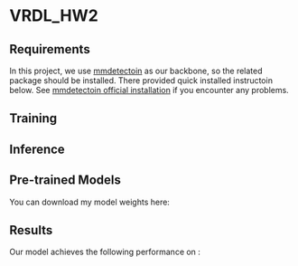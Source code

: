 # VRDL_HW2



## Requirements

In this project, we use [mmdetectoin](https://github.com/open-mmlab/mmdetection) as our backbone, so the related package should be installed. There provided quick installed instructoin below. See [mmdetectoin official installation](https://mmdetection.readthedocs.io/en/latest/get_started.html#installation) if you encounter any problems. 

## Training

## Inference



## Pre-trained Models

You can download my model weights here:



## Results

Our model achieves the following performance on :
